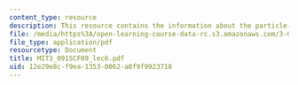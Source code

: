 ```yaml
---
content_type: resource
description: This resource contains the information about the particle-wave duality.
file: /media/https%3A/open-learning-course-data-rc.s3.amazonaws.com/3-091sc-introduction-to-solid-state-chemistry-fall-2010/12e29e8cf9ea13530062a0f9f9923718_MIT3_091SCF09_lec6.pdf
file_type: application/pdf
resourcetype: Document
title: MIT3_091SCF09_lec6.pdf
uid: 12e29e8c-f9ea-1353-0062-a0f9f9923718
---
```

